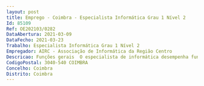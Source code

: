 ```yaml
--- 
layout: post
title: Emprego - Coimbra - Especialista Informática Grau 1 Nível 2
Id: 85109
Ref: OE202103/0282
DataAbertura: 2021-03-09
DataFecho: 2021-03-23
Trabalho: Especialista Informática Grau 1 Nível 2
Empregador: AIRC - Associação de Informática da Região Centro
Descricao: Funções gerais  O especialista de informática desempenha funções de conceção e aplicação nas seguintes áreas  Gestão e arquitetura de sistemas de informação  Infraestruturas tecnológicas  e, Engenharia de software. Análise, conceção e gestão de sistemas de informação (de acordo com a Portaria n.º 358 2002, de 3 de abril).Principais tarefas e atribuições de acordo com o Mapa de Pessoal  Compete  lhe, nomeadamente, realizar as seguintes tarefas  Desempenhar tarefas ao nível da Engenharia de Software, definidas arquiteturas aplicacionais e realizando análise de requisitos  Coordenar projetos de desenvolvimento aplicacional  Conceber, criar e desenvolver aplicações e sistemas informáticos no âmbito das áreas de atuação da AIRC, nomeadamente  na área Financeira, na área Administrativa, na área Recursos Humanos, nos Portais WEB, nos aplicativos móveis, e na área de business intelligence  Utilizar Powerdesigner, SGBD IBM — Informix, PostgreSQL, e Pentaho no exercício das suas funções  Utilizar linguagens de programação Powerbuilder, C, C#, JAVA, linguagens para desenvolvimento web, nomeadamente HTML5, PHP, Javascript, CSS e frameworks Spring Boot, Angular, Ionic e Flutter  Prestar apoio e suporte técnico aos clientes e utilizadores dos sistemas e soluções de software desenvolvidas pela AIRC através dos canais definidos para a realização destaatividade (correio eletrónico e tradicional, e telefone)  Colaborar na recolha, tratamento e registode todos os pedidos (em plataforma própria) dos clientes, relacionados com oportunidades demelhoria e de valorização dos produtos, erros detetados e novas funcionalidades a implementar ena análise e interpretação dos enquadramentos legais, regulamentos e conteúdos normativos quecondicionem ou determinem a alteração de capacidades e funcionalidades das aplicações existentes Colaborar com o Gabinete de Qualidade e Métodos da AIRC no desenvolvimento e manutençãodos manuais dos diferentes produtos desenvolvidos e assegurar o estrito cumprimento das normasexistentes relativas à forma e conteúdo deste tipo de artefactos  Colaborar no processo e atividades de teste, cumprindo rigorosamente os procedimentos e instruções emanadas pelo Gestor deTestes e Qualidade de Software da AIRC, designadamente registando as atividades de teste emferramenta própria e desenvolvendo os artefactos definidos para aquela função  Prestar serviçosde consultoria e auditoria aos clientes  Implementar e parametrizar soluções de software AIRC nosclientes  Prestar serviços de formação aos clientes, nos âmbitos e soluções de software associadasà sua função  Participar em iniciativas comerciais e de divulgação juntamente com o Departamentode Marketing e Comercial, colaborando na apresentação dos recursos, capacidades e vantagensdos produtos e, cooperando em ações de pré  venda (especificação, integração, compatibilização) Analisar e interpretar textos técnicos escritos na língua Inglesa, relevantes para o desempenhodas suas funções  Adotar e observar as prescrições legais de segurança e saúde a serem aplicadas na AIRC  Exercer as demais funções que lhe sejam cometidas por lei ou despacho superior.
CodigoPostal: 3040-540 COIMBRA
Concelho: Coimbra
Distrito: Coimbra
--- 
```

